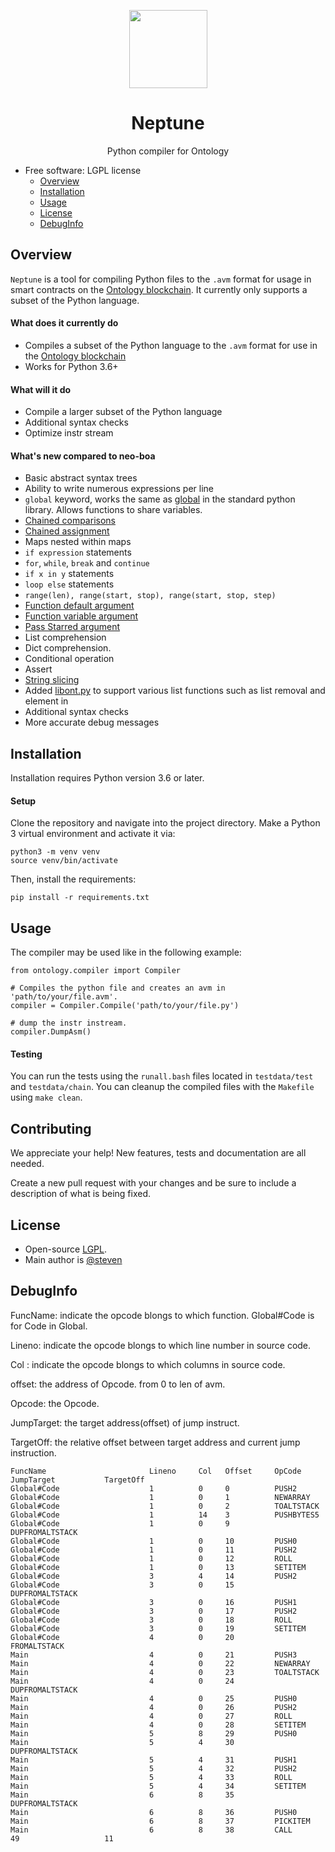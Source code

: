 
<p align="center">
  <img
    src="ontologypic.png"
    width="125px;">
</p>

<h1 align="center">Neptune</h1>
<p align="center">
  Python compiler for Ontology
</p>

- Free software: LGPL license
  - [Overview](#overview)
  - [Installation](#installation)
  - [Usage](#usage)
  - [License](#license)
  - [DebugInfo](#DebugInfo)

## Overview

`Neptune` is a tool for compiling Python files to the `.avm` format for usage in smart contracts on the [Ontology blockchain](https://github.com/ontio/ontology/). It currently only supports a subset of the Python language.

#### What does it currently do

- Compiles a subset of the Python language to the `.avm` format for use in the [Ontology blockchain](https://github.com/ontio/ontology)
- Works for Python 3.6+

#### What will it do

- Compile a larger subset of the Python language
- Additional syntax checks
- Optimize instr stream

#### What's new compared to neo-boa

- Basic abstract syntax trees
- Ability to write numerous expressions per line
- `global` keyword, works the same as [global](https://www.programiz.com/python-programming/global-keyword) in the standard python library. Allows functions to share variables.
- [Chained comparisons](https://www.geeksforgeeks.org/chaining-comparison-operators-python/)
- [Chained assignment](https://stackoverflow.com/questions/7601823/how-do-chained-assignments-work)
- Maps nested within maps
- `if expression` statements
- `for`, `while`, `break` and `continue`
- `if x in y` statements
- `loop else` statements
- `range(len), range(start, stop), range(start, stop, step)`
- [Function default argument](https://stackoverflow.com/questions/13195989/default-values-for-function-parameters-in-python)
- [Function variable argument](https://stackoverflow.com/questions/919680/can-a-variable-number-of-arguments-be-passed-to-a-function)
- [Pass Starred argument](https://stackoverflow.com/questions/12555627/python-3-starred-expression-to-unpack-a-list)
- List comprehension
- Dict comprehension.
- Conditional operation
- Assert
- [String slicing](https://www.digitalocean.com/community/tutorials/how-to-index-and-slice-strings-in-python-3)
- Added [libont.py](https://github.com/ontio/ontology-python-compiler/blob/master/ontology/libont.py) to support various list functions such as list removal and element in
- Additional syntax checks
- More accurate debug messages

## Installation

Installation requires Python version 3.6 or later.

#### Setup

Clone the repository and navigate into the project directory. Make a Python 3 virtual environment and activate it via:

```
python3 -m venv venv
source venv/bin/activate
```

Then, install the requirements:

```
pip install -r requirements.txt
```

## Usage

The compiler may be used like in the following example:

```
from ontology.compiler import Compiler

# Compiles the python file and creates an avm in 'path/to/your/file.avm'.
compiler = Compiler.Compile('path/to/your/file.py')

# dump the instr instream.
compiler.DumpAsm()
```

#### Testing

You can run the tests using the ```runall.bash``` files located in ```testdata/test``` and ```testdata/chain```.
You can cleanup the compiled files with the `Makefile` using ```make clean```.

## Contributing

We appreciate your help! New features, tests and documentation are all needed.

Create a new pull request with your changes and be sure to include a description of what is being fixed.

## License

- Open-source [LGPL](LICENSE).
- Main author is [@steven](https://github.com/carltraveler)

## DebugInfo

FuncName:   indicate the opcode blongs to which function. Global#Code is for Code in Global.

Lineno:          indicate the opcode blongs to which line number in source code.

Col :               indicate the opcode blongs to which columns in source code.

offset:            the address of Opcode. from 0 to len of avm.

Opcode:        the Opcode.

JumpTarget:  the target address(offset) of jump instruct.

TargetOff:      the relative offset between target address and current jump instruction.  	 	      

```
FuncName                       Lineno     Col   Offset     OpCode               JumpTarget           TargetOff           
Global#Code                    1          0     0          PUSH2               
Global#Code                    1          0     1          NEWARRAY            
Global#Code                    1          0     2          TOALTSTACK          
Global#Code                    1          14    3          PUSHBYTES5          
Global#Code                    1          0     9          DUPFROMALTSTACK     
Global#Code                    1          0     10         PUSH0               
Global#Code                    1          0     11         PUSH2               
Global#Code                    1          0     12         ROLL                
Global#Code                    1          0     13         SETITEM             
Global#Code                    3          4     14         PUSH2               
Global#Code                    3          0     15         DUPFROMALTSTACK     
Global#Code                    3          0     16         PUSH1               
Global#Code                    3          0     17         PUSH2               
Global#Code                    3          0     18         ROLL                
Global#Code                    3          0     19         SETITEM             
Global#Code                    4          0     20         FROMALTSTACK        
Main                           4          0     21         PUSH3               
Main                           4          0     22         NEWARRAY            
Main                           4          0     23         TOALTSTACK          
Main                           4          0     24         DUPFROMALTSTACK     
Main                           4          0     25         PUSH0               
Main                           4          0     26         PUSH2               
Main                           4          0     27         ROLL                
Main                           4          0     28         SETITEM             
Main                           5          8     29         PUSH0               
Main                           5          4     30         DUPFROMALTSTACK     
Main                           5          4     31         PUSH1               
Main                           5          4     32         PUSH2               
Main                           5          4     33         ROLL                
Main                           5          4     34         SETITEM             
Main                           6          8     35         DUPFROMALTSTACK     
Main                           6          8     36         PUSH0               
Main                           6          8     37         PICKITEM            
Main                           6          8     38         CALL                 49                   11    
```
